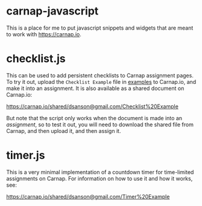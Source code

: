 # carnap-javascript

This is a place for me to put javascript snippets and widgets that are meant to work
with <https://carnap.io>.

# checklist.js

This can be used to add persistent checklists to Carnap assignment pages. To
try it out, upload the `Checklist Example` file in [examples](examples) to Carnap.io,
and make it into an assignment. It is also available as a shared document on
Carnap.io:

<https://carnap.io/shared/dsanson@gmail.com/Checklist%20Example>

But note that the script only works when the document is made into an
*assignment*, so to test it out, you will need to download the shared file from Carnap, and then upload it, and then assign it.

# timer.js

This is a very minimal implementation of a countdown timer for time-limited
assignments on Carnap. For information on how to use it and how it works, see:

<https://carnap.io/shared/dsanson@gmail.com/Timer%20Example>



